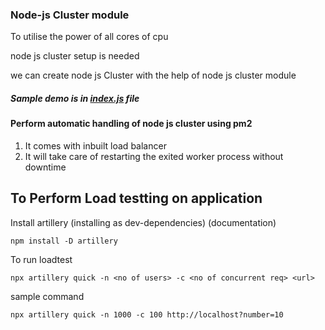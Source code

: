 ### Node-js Cluster module

To utilise the power of all cores of cpu 

node js cluster setup is needed 

we can create node js Cluster with the help of node js cluster module 

##### Sample demo is in [index.js](github.com/avi1501/Node-js-cluster/index.js) file 


#### Perform automatic handling of node js cluster using pm2 

1. It comes with inbuilt load balancer
2. It will take care of restarting the exited worker process without downtime

## To Perform Load testting on application

Install artillery (installing as dev-dependencies) (documentation)

```
npm install -D artillery
```

To run loadtest

```
npx artillery quick -n <no of users> -c <no of concurrent req> <url>
```

sample command 

```
npx artillery quick -n 1000 -c 100 http://localhost?number=10
```

